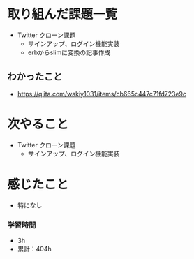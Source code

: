 # 取り組んだ課題一覧

- Twitter クローン課題 
    - サインアップ、ログイン機能実装
    - erbからslimに変換の記事作成

## わかったこと

- https://qiita.com/wakiy1031/items/cb665c447c71fd723e9c

# 次やること

- Twitter クローン課題 
    - サインアップ、ログイン機能実装

# 感じたこと

- 特になし

### 学習時間

- 3h
- 累計：404h
